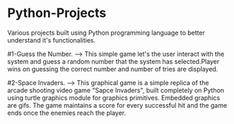 # Python-Projects
Various projects built using Python programming language to better understand it's functionalities.

#1-Guess the Number.
    --> This simple game let's the user interact with the system and guess a random number that the system has selected.Player wins on      guessing the correct number and number of tries are displayed.

#2-Space Invaders.
    --> This graphical game is a simple replica of the arcade shooting video game "Sapce Invaders", built completely on Python using turtle graphics module for graphics primitives. Embedded graphics are gifs. The game maintains a score for every successful hit and the game ends once the enemies reach the player.  
